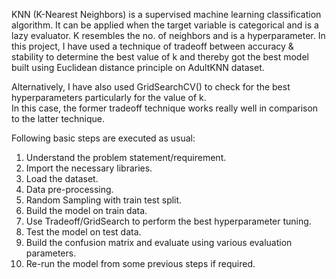 KNN (K-Nearest Neighbors) is a supervised machine learning classification algorithm. It can be applied when the target variable is categorical and is a lazy evaluator. K resembles the no. of neighbors and is a hyperparameter. In this project, I have used a technique of tradeoff between accuracy & stability to determine the best value of k and thereby got the best model built using Euclidean distance principle on AdultKNN dataset.

Alternatively, I have also used GridSearchCV() to check for the best hyperparameters particularly for the value of k.  
In this case, the former tradeoff technique works really well in comparison to the latter technique.

Following basic steps are executed as usual:

1. Understand the problem statement/requirement.
2. Import the necessary libraries.
3. Load the dataset.
4. Data pre-processing.
5. Random Sampling with train test split.
6. Build the model on train data.
7. Use Tradeoff/GridSearch to perform the best hyperparameter tuning.
8. Test the model on test data.
9. Build the confusion matrix and evaluate using various evaluation parameters.
10. Re-run the model from some previous steps if required.
